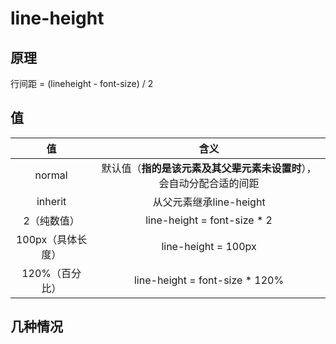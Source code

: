 # line-height



##  原理

行间距 = (lineheight - font-size) / 2 



## 值

|        值         |                             含义                             |
| :---------------: | :----------------------------------------------------------: |
|      normal       | 默认值（**指的是该元素及其父辈元素未设置时**），会自动分配合适的间距 |
|      inherit      |                   从父元素继承line-height                    |
|    2（纯数值）    |                 line-height = font-size * 2                  |
| 100px（具体长度） |                     line-height = 100px                      |
|  120%（百分比）   |                line-height = font-size * 120%                |



## 几种情况

